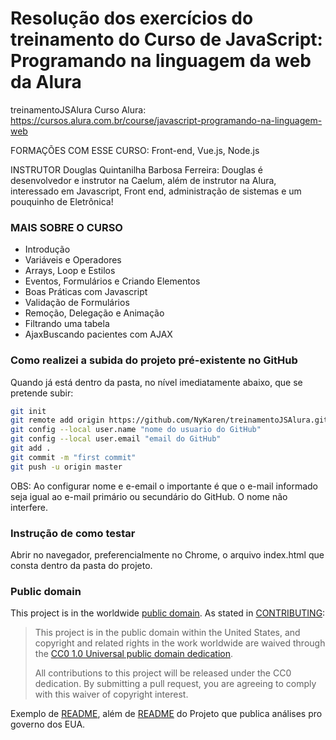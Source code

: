 # Resolução dos exercícios do treinamento do Curso de JavaScript: Programando na linguagem da web da Alura

treinamentoJSAlura
Curso Alura: https://cursos.alura.com.br/course/javascript-programando-na-linguagem-web

FORMAÇÕES COM ESSE CURSO: Front-end, Vue.js, Node.js

INSTRUTOR
Douglas Quintanilha Barbosa Ferreira: 
Douglas é desenvolvedor e instrutor na Caelum, além de instrutor na Alura, interessado em Javascript, Front end, administração de sistemas e um pouquinho de Eletrônica!

### MAIS SOBRE O CURSO
* Introdução
* Variáveis e Operadores
* Arrays, Loop e Estilos
* Eventos, Formulários e Criando Elementos
* Boas Práticas com Javascript
* Validação de Formulários
* Remoção, Delegação e Animação
* Filtrando uma tabela
* AjaxBuscando pacientes com AJAX

### Como realizei a subida do projeto pré-existente no GitHub
Quando já está dentro da pasta, no nível imediatamente abaixo, que se pretende subir:
```bash
git init 
git remote add origin https://github.com/NyKaren/treinamentoJSAlura.git
git config --local user.name "nome do usuario do GitHub"
git config --local user.email "email do GitHub"
git add .
git commit -m "first commit"
git push -u origin master
```
OBS: Ao configurar nome e e-email o importante é que o e-mail informado seja igual ao e-mail primário ou secundário do GitHub. O nome não interfere.

### Instrução de como testar
Abrir no navegador, preferencialmente no Chrome, o arquivo index.html que consta dentro da pasta do projeto.

### Public domain

This project is in the worldwide [public domain](LICENSE.md). As stated in [CONTRIBUTING](CONTRIBUTING.md):

> This project is in the public domain within the United States, and copyright and related rights in the work worldwide are waived through the [CC0 1.0 Universal public domain dedication](https://creativecommons.org/publicdomain/zero/1.0/).
>
> All contributions to this project will be released under the CC0 dedication. By submitting a pull request, you are agreeing to comply with this waiver of copyright interest.



Exemplo de [README](https://github.com/18F/open-source-guide/edit/18f-pages/pages/making-readmes-readable.md), além de [README](https://github.com/18F/analytics.usa.gov/edit/master/README.md) do Projeto que publica análises pro governo dos EUA.


